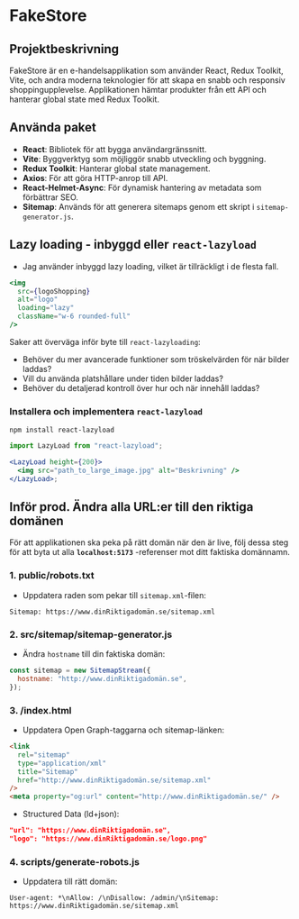 # FakeStore

## Projektbeskrivning

FakeStore är en e-handelsapplikation som använder React, Redux Toolkit, Vite, och andra moderna teknologier för att skapa en snabb och responsiv shoppingupplevelse. Applikationen hämtar produkter från ett API och hanterar global state med Redux Toolkit.

## Använda paket

- **React**: Bibliotek för att bygga användargränssnitt.
- **Vite**: Byggverktyg som möjliggör snabb utveckling och byggning.
- **Redux Toolkit**: Hanterar global state management.
- **Axios**: För att göra HTTP-anrop till API.
- **React-Helmet-Async**: För dynamisk hantering av metadata som förbättrar SEO.
- **Sitemap**: Används för att generera sitemaps genom ett skript i `sitemap-generator.js`.

## Lazy loading - inbyggd eller `react-lazyload`

- Jag använder inbyggd lazy loading, vilket är tillräckligt i de flesta fall. 
```jsx
<img
  src={logoShopping}
  alt="logo"
  loading="lazy"
  className="w-6 rounded-full"
/>
```

Saker att överväga inför byte till `react-lazyloading`:

- Behöver du mer avancerade funktioner som tröskelvärden för när bilder laddas?
- Vill du använda platshållare under tiden bilder laddas?
- Behöver du detaljerad kontroll över hur och när innehåll laddas?

### Installera och implementera `react-lazyload`

`npm install react-lazyload`

```jsx
import LazyLoad from "react-lazyload";

<LazyLoad height={200}>
  <img src="path_to_large_image.jpg" alt="Beskrivning" />
</LazyLoad>;
```

## Inför prod. Ändra alla URL:er till den riktiga domänen

För att applikationen ska peka på rätt domän när den är live,
följ dessa steg för att byta ut alla **`localhost:5173`** -referenser mot ditt faktiska domännamn.

### 1. public/robots.txt

- Uppdatera raden som pekar till `sitemap.xml`-filen:

`Sitemap: https://www.dinRiktigadomän.se/sitemap.xml`

### 2. src/sitemap/sitemap-generator.js

- Ändra `hostname` till din faktiska domän:

```js
const sitemap = new SitemapStream({
  hostname: "http://www.dinRiktigadomän.se",
});
```

### 3. /index.html

- Uppdatera Open Graph-taggarna och sitemap-länken:

```html
<link
  rel="sitemap"
  type="application/xml"
  title="Sitemap"
  href="http://www.dinRiktigadomän.se/sitemap.xml"
/>
<meta property="og:url" content="http://www.dinRiktigadomän.se/" />
```

- Structured Data (ld+json):

```json
"url": "https://www.dinRiktigadomän.se",
"logo": "https://www.dinRiktigadomän.se/logo.png"
```

### 4. scripts/generate-robots.js

- Uppdatera till rätt domän:

`User-agent: *\nAllow: /\nDisallow: /admin/\nSitemap: https://www.dinRiktigadomän.se/sitemap.xml`
